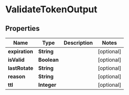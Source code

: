 

# ValidateTokenOutput


## Properties

Name | Type | Description | Notes
------------ | ------------- | ------------- | -------------
**expiration** | **String** |  |  [optional]
**isValid** | **Boolean** |  |  [optional]
**lastRotate** | **String** |  |  [optional]
**reason** | **String** |  |  [optional]
**ttl** | **Integer** |  |  [optional]



